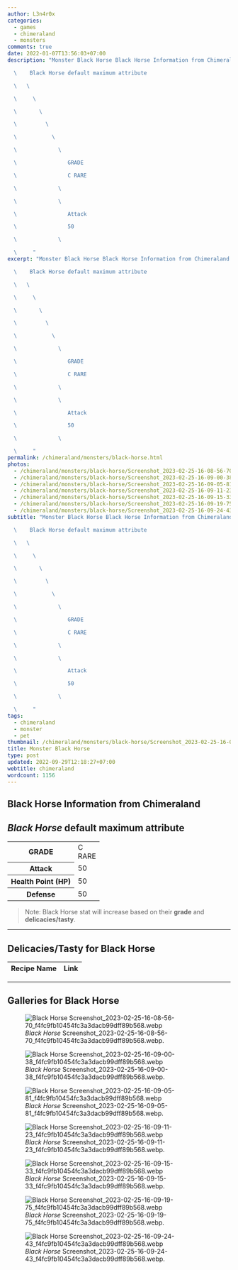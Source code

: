 ```yaml
---
author: L3n4r0x
categories:
  - games
  - chimeraland
  - monsters
comments: true
date: 2022-01-07T13:56:03+07:00
description: "Monster Black Horse Black Horse Information from Chimeraland

  \    Black Horse default maximum attribute

  \   \ 

  \     \ 

  \       \ 

  \         \ 

  \           \ 

  \             \ 

  \                GRADE

  \                C RARE

  \             \ 

  \             \ 

  \                Attack

  \                50

  \             \ 

  \     "
excerpt: "Monster Black Horse Black Horse Information from Chimeraland

  \    Black Horse default maximum attribute

  \   \ 

  \     \ 

  \       \ 

  \         \ 

  \           \ 

  \             \ 

  \                GRADE

  \                C RARE

  \             \ 

  \             \ 

  \                Attack

  \                50

  \             \ 

  \     "
permalink: /chimeraland/monsters/black-horse.html
photos:
  - /chimeraland/monsters/black-horse/Screenshot_2023-02-25-16-08-56-70_f4fc9fb10454fc3a3dacb99dff89b568.webp
  - /chimeraland/monsters/black-horse/Screenshot_2023-02-25-16-09-00-38_f4fc9fb10454fc3a3dacb99dff89b568.webp
  - /chimeraland/monsters/black-horse/Screenshot_2023-02-25-16-09-05-81_f4fc9fb10454fc3a3dacb99dff89b568.webp
  - /chimeraland/monsters/black-horse/Screenshot_2023-02-25-16-09-11-23_f4fc9fb10454fc3a3dacb99dff89b568.webp
  - /chimeraland/monsters/black-horse/Screenshot_2023-02-25-16-09-15-33_f4fc9fb10454fc3a3dacb99dff89b568.webp
  - /chimeraland/monsters/black-horse/Screenshot_2023-02-25-16-09-19-75_f4fc9fb10454fc3a3dacb99dff89b568.webp
  - /chimeraland/monsters/black-horse/Screenshot_2023-02-25-16-09-24-43_f4fc9fb10454fc3a3dacb99dff89b568.webp
subtitle: "Monster Black Horse Black Horse Information from Chimeraland

  \    Black Horse default maximum attribute

  \   \ 

  \     \ 

  \       \ 

  \         \ 

  \           \ 

  \             \ 

  \                GRADE

  \                C RARE

  \             \ 

  \             \ 

  \                Attack

  \                50

  \             \ 

  \     "
tags:
  - chimeraland
  - monster
  - pet
thumbnail: /chimeraland/monsters/black-horse/Screenshot_2023-02-25-16-08-56-70_f4fc9fb10454fc3a3dacb99dff89b568.webp
title: Monster Black Horse
type: post
updated: 2022-09-29T12:18:27+07:00
webtitle: chimeraland
wordcount: 1156
---
```


<link
  rel="stylesheet"
  href="https://rawcdn.githack.com/dimaslanjaka/Web-Manajemen/870a349/css/bootstrap-5-3-0-alpha3-wrapper.css"
/>
<section id="bootstrap-wrapper">
  <div data-bs-theme="dark">
    <h2>Black Horse Information from Chimeraland</h2>
    <h2 id="attribute"><i>Black Horse</i> default maximum attribute</h2>
    <div class="row">
      <div class="col mb-2">
        <div class="card">
          <div class="card-body">
            <table>
              <tr>
                <th>GRADE</th>
                <td>C <br /><span class="text-primary">RARE</span></td>
              </tr>
              <tr>
                <th>Attack</th>
                <td>50</td>
              </tr>
              <tr>
                <th>Health Point (HP)</th>
                <td>50</td>
              </tr>
              <tr>
                <th>Defense</th>
                <td>50</td>
              </tr>
            </table>
          </div>
        </div>
      </div>
    </div>
    <blockquote class="bd-callout bd-callout-warning">
      Note: Black Horse stat will increase based on their <b>grade</b> and
      <b>delicacies/tasty</b>.
    </blockquote>
    <hr />
    <h2 id="delicacies">Delicacies/Tasty for Black Horse</h2>
    <div class="card">
      <div class="card-body">
        <div class="table-responsive">
          <table class="table table-striped">
            <thead>
              <tr>
                <th>Recipe Name</th>
                <th>Link</th>
              </tr>
            </thead>
            <tbody></tbody>
          </table>
        </div>
      </div>
    </div>
    <hr />
    <div id="gallery">
      <h2>Galleries for Black Horse</h2>
      <div class="row">
        <div class="col-lg-6 col-12">
          <figure>
            <img
              src="https://www.webmanajemen.com/chimeraland/monsters/black-horse/Screenshot_2023-02-25-16-08-56-70_f4fc9fb10454fc3a3dacb99dff89b568.webp"
              alt="Black Horse Screenshot_2023-02-25-16-08-56-70_f4fc9fb10454fc3a3dacb99dff89b568.webp"
            />
            <figcaption style="word-wrap: break-word">
              <i>Black Horse</i>
              Screenshot_2023-02-25-16-08-56-70_f4fc9fb10454fc3a3dacb99dff89b568.webp.
            </figcaption>
          </figure>
        </div>
        <div class="col-lg-6 col-12">
          <figure>
            <img
              src="https://www.webmanajemen.com/chimeraland/monsters/black-horse/Screenshot_2023-02-25-16-09-00-38_f4fc9fb10454fc3a3dacb99dff89b568.webp"
              alt="Black Horse Screenshot_2023-02-25-16-09-00-38_f4fc9fb10454fc3a3dacb99dff89b568.webp"
            />
            <figcaption style="word-wrap: break-word">
              <i>Black Horse</i>
              Screenshot_2023-02-25-16-09-00-38_f4fc9fb10454fc3a3dacb99dff89b568.webp.
            </figcaption>
          </figure>
        </div>
        <div class="col-lg-6 col-12">
          <figure>
            <img
              src="https://www.webmanajemen.com/chimeraland/monsters/black-horse/Screenshot_2023-02-25-16-09-05-81_f4fc9fb10454fc3a3dacb99dff89b568.webp"
              alt="Black Horse Screenshot_2023-02-25-16-09-05-81_f4fc9fb10454fc3a3dacb99dff89b568.webp"
            />
            <figcaption style="word-wrap: break-word">
              <i>Black Horse</i>
              Screenshot_2023-02-25-16-09-05-81_f4fc9fb10454fc3a3dacb99dff89b568.webp.
            </figcaption>
          </figure>
        </div>
        <div class="col-lg-6 col-12">
          <figure>
            <img
              src="https://www.webmanajemen.com/chimeraland/monsters/black-horse/Screenshot_2023-02-25-16-09-11-23_f4fc9fb10454fc3a3dacb99dff89b568.webp"
              alt="Black Horse Screenshot_2023-02-25-16-09-11-23_f4fc9fb10454fc3a3dacb99dff89b568.webp"
            />
            <figcaption style="word-wrap: break-word">
              <i>Black Horse</i>
              Screenshot_2023-02-25-16-09-11-23_f4fc9fb10454fc3a3dacb99dff89b568.webp.
            </figcaption>
          </figure>
        </div>
        <div class="col-lg-6 col-12">
          <figure>
            <img
              src="https://www.webmanajemen.com/chimeraland/monsters/black-horse/Screenshot_2023-02-25-16-09-15-33_f4fc9fb10454fc3a3dacb99dff89b568.webp"
              alt="Black Horse Screenshot_2023-02-25-16-09-15-33_f4fc9fb10454fc3a3dacb99dff89b568.webp"
            />
            <figcaption style="word-wrap: break-word">
              <i>Black Horse</i>
              Screenshot_2023-02-25-16-09-15-33_f4fc9fb10454fc3a3dacb99dff89b568.webp.
            </figcaption>
          </figure>
        </div>
        <div class="col-lg-6 col-12">
          <figure>
            <img
              src="https://www.webmanajemen.com/chimeraland/monsters/black-horse/Screenshot_2023-02-25-16-09-19-75_f4fc9fb10454fc3a3dacb99dff89b568.webp"
              alt="Black Horse Screenshot_2023-02-25-16-09-19-75_f4fc9fb10454fc3a3dacb99dff89b568.webp"
            />
            <figcaption style="word-wrap: break-word">
              <i>Black Horse</i>
              Screenshot_2023-02-25-16-09-19-75_f4fc9fb10454fc3a3dacb99dff89b568.webp.
            </figcaption>
          </figure>
        </div>
        <div class="col-lg-6 col-12">
          <figure>
            <img
              src="https://www.webmanajemen.com/chimeraland/monsters/black-horse/Screenshot_2023-02-25-16-09-24-43_f4fc9fb10454fc3a3dacb99dff89b568.webp"
              alt="Black Horse Screenshot_2023-02-25-16-09-24-43_f4fc9fb10454fc3a3dacb99dff89b568.webp"
            />
            <figcaption style="word-wrap: break-word">
              <i>Black Horse</i>
              Screenshot_2023-02-25-16-09-24-43_f4fc9fb10454fc3a3dacb99dff89b568.webp.
            </figcaption>
          </figure>
        </div>
      </div>
    </div>
  </div>
</section>